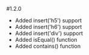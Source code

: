 #1.2.0

* Added insert('h5') support
* Added insert('h6') support
* Added insert('div') support
* Added isEqual() function
* Added contains() function